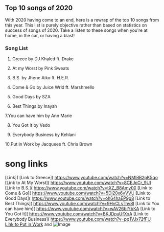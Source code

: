 ## Top 10 songs of 2020

With 2020 having come to an end, here is a rewrap of the top 10 songs from this year. This list is purely objective rather than based on statistics on success of songs of 2020. Take a listen to these songs when you're at home, in the car, or having a blast!



### Song List 





1. Greece by DJ Khaled ft. Drake 

2. At my Worst by Pink Sweats

3. B.S. by Jhene Aiko ft. H.E.R.

4. Come & Go by Juice Wrld ft. Marshmello

5. Good Days by SZA

6. Best Things by Inayah

7.You can have him by Ann Marie

8. You Got It by Vedo

9. Everybody Business by Kehlani

10.Put in Work by Jacquees ft. Chris Brown 


# song links

[Link](
[Link to Greece](
https://www.youtube.com/watch?v=NMlBB2pK5qo
[Link to At My Worst](
https://www.youtube.com/watch?v=8CEJoCr_9UI
[Link to B.S.](
https://www.youtube.com/watch?v=tXZ_B8Amy00
[Link to Come & Go](
https://www.youtube.com/watch?v=5Di20x6vVVU
[Link to Good Days](
https://www.youtube.com/watch?v=oh64haEP9g8
[Link to Best Things](
https://www.youtube.com/watch?v=9HvCLsThv8I
[Link to You can have him](
https://www.youtube.com/watch?v=wAV26bIYbKA
[Link to You Got It](
https://www.youtube.com/watch?v=BKJDpuUfXxA
[Link to Everybody Business](
https://www.youtube.com/watch?v=pq1VJx72fFU
[Link to Put in Work](
https://www.youtube.com/watch?v=3H_HgMEe_u4) and ![Image](https://i.pinimg.com/originals/4b/ec/bf/4becbfc976a8a542ea37038f942db310.jpg )


```

